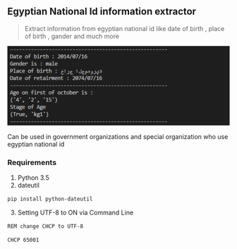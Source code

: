 ## Egyptian National Id information extractor
>Extract information from egyptian national id like date of birth , place of birth , gander and much more


![](output.png)

Can be used in government organizations and special organization who use egyptian national id

### Requirements

1. Python 3.5
2. dateutil
```sh
pip install python-dateutil
```
3. Setting UTF-8 to ON via Command Line
```sh
REM change CHCP to UTF-8
```
```sh
CHCP 65001
```

